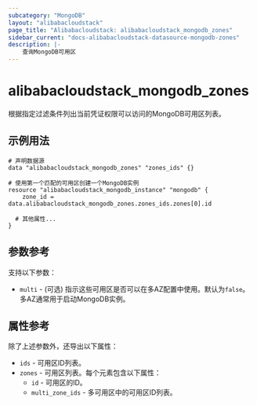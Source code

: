```yaml
---
subcategory: "MongoDB"
layout: "alibabacloudstack"
page_title: "Alibabacloudstack: alibabacloudstack_mongodb_zones"
sidebar_current: "docs-alibabacloudstack-datasource-mongodb-zones"
description: |-
    查询MongoDB可用区
---
```


# alibabacloudstack_mongodb_zones

根据指定过滤条件列出当前凭证权限可以访问的MongoDB可用区列表。

## 示例用法

```
# 声明数据源
data "alibabacloudstack_mongodb_zones" "zones_ids" {}

# 使用第一个匹配的可用区创建一个MongoDB实例
resource "alibabacloudstack_mongodb_instance" "mongodb" {
    zone_id = data.alibabacloudstack_mongodb_zones.zones_ids.zones[0].id

  # 其他属性...
}
```

## 参数参考

支持以下参数：

* `multi` - (可选) 指示这些可用区是否可以在多AZ配置中使用。默认为`false`。多AZ通常用于启动MongoDB实例。

## 属性参考

除了上述参数外，还导出以下属性：

* `ids` - 可用区ID列表。
* `zones` - 可用区列表。每个元素包含以下属性：
  * `id` - 可用区的ID。
  * `multi_zone_ids` - 多可用区中的可用区ID列表。